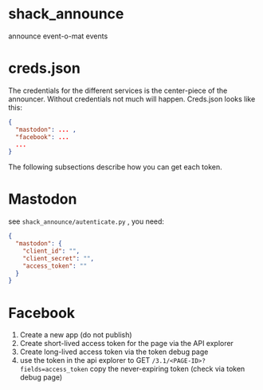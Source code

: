 shack_announce
==============

announce event-o-mat events

creds.json
==========

The credentials for the different services is the center-piece of the
announcer. Without credentials not much will happen.
Creds.json looks like this:

```json
{
  "mastodon": ... ,
  "facebook": ...
  ...
}
```

The following subsections describe how you can get each token.

# Mastodon
see `shack_announce/autenticate.py` , you need:
```json
{
  "mastodon": {
    "client_id": "",
    "client_secret": "",
    "access_token": ""
  }
}
```

# Facebook
1. Create a new app (do not publish)
2. Create short-lived access token for the page via the API explorer
3. Create long-lived access token via the token debug page
4. use the token in the api explorer to GET `/3.1/<PAGE-ID>?fields=access_token`
   copy the never-expiring token (check via token debug page)
